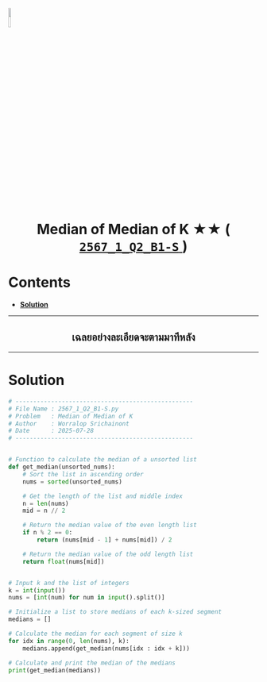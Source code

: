 <p align="left">
  <a href="../../README.md">
    <img src="../../../../Z99-OTHERS/00-common/00-back.png" style="width:10%">
  </a>
</p>

<div align="center">
  <h1>
    Median of Median of K ★★ (
      <a href="https://drive.google.com/file/d/1Vx9cJXyPUt1ZQ8ffg9O-ZhJ8uTnrOsWl/view?usp=sharing">
        <code>2567_1_Q2_B1-S</code>
      </a>
    )
  </h1>
</div>

# Contents

-   [**Solution**](#solution)

---

<div align="center">
  <h2>เฉลยอย่างละเอียดจะตามมาทีหลัง</h2>
</div>

---

# Solution

```python
# --------------------------------------------------
# File Name : 2567_1_Q2_B1-S.py
# Problem   : Median of Median of K
# Author    : Worralop Srichainont
# Date      : 2025-07-28
# --------------------------------------------------


# Function to calculate the median of a unsorted list
def get_median(unsorted_nums):
    # Sort the list in ascending order
    nums = sorted(unsorted_nums)

    # Get the length of the list and middle index
    n = len(nums)
    mid = n // 2

    # Return the median value of the even length list
    if n % 2 == 0:
        return (nums[mid - 1] + nums[mid]) / 2

    # Return the median value of the odd length list
    return float(nums[mid])


# Input k and the list of integers
k = int(input())
nums = [int(num) for num in input().split()]

# Initialize a list to store medians of each k-sized segment
medians = []

# Calculate the median for each segment of size k
for idx in range(0, len(nums), k):
    medians.append(get_median(nums[idx : idx + k]))

# Calculate and print the median of the medians
print(get_median(medians))
```
